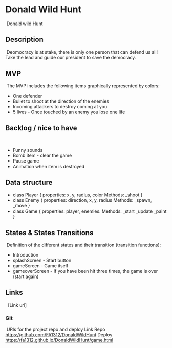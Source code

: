 # Donald Wild Hunt
​
Donald wild Hunt
​
## Description
​
Deomocracy is at stake, there is only one person that can defend us all!
Take the lead and guide our president to save the democracy.
​
## MVP
​
The MVP includes the following items graphically represented by colors:
​
- One defender
- Bullet to shoot at the direction of the enemies
- Incoming attackers to destroy coming at you
- 5 lives
​- Once touched by an enemy you lose one life
​
## Backlog / nice to have
​
- Funny sounds
- Bomb item - clear the game
- Pause game
- Animation when item is destroyed 
​
## Data structure
- class Player {
properties: x, y, radius, color
Methods: _shoot
}
​
- class Enemy {
properties: direction, x, y, radius
Methods: _spawn, _move
}
​
- class Game { properties: player, enemies. Methods:
\_start
\_update
\_paint
}
​
## States & States Transitions
​
Definition of the different states and their transition (transition functions):
​
- Introduction
- splashScreen - Start button
- gameScreen - Game itself
- gameoverScreen - If you have been hit three times, the game is over (start again)
​
## Links
​
​
[Link url]
​
### Git
​
URls for the project repo and deploy
Link Repo
https://github.com/FA1312/DonaldWildHunt
Deploy
https://fa1312.github.io/DonaldWildHunt/game.html
​

